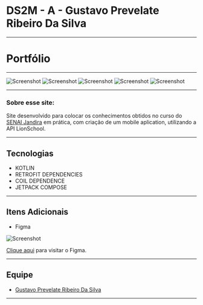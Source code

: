 # DS2M - A - Gustavo Prevelate Ribeiro Da Silva

---

# Portfólio
---

![Screenshot](./img-readme-kotlin/home.png)
![Screenshot](./img-readme-kotlin/cursos.png)
![Screenshot](./img-readme-kotlin/alunos.png)
![Screenshot](./img-readme-kotlin/nota-aluno.png)
![Screenshot](./img-readme-kotlin/contatos.png)


---

### Sobre esse site:

Site desenvolvido para colocar os conhecimentos obtidos no curso do [SENAI Jandira](https://jandira.sp.senai.br/) em prática, com criação de um mobile aplication, utilizando a API LionSchool.

---
## Tecnologias

- KOTLIN
- RETROFIT DEPENDENCIES
- COIL DEPENDENCE
- JETPACK COMPOSE

---
## Itens Adicionais

- Figma

![Screenshot](./img-readme-kotlin/figma.png)

[Clique aqui](https://www.figma.com/file/nL7HHsfZpJpswZUSr1OXWM/KotlinLionSchool---Apresentar?type=design&node-id=0-1&t=Acc9p9oLqVmrvk42-0) para visitar o Figma.

---
## Equipe
- [Gustavo Prevelate Ribeiro Da Silva](https://github.com/GustavoPrevelate)

---
